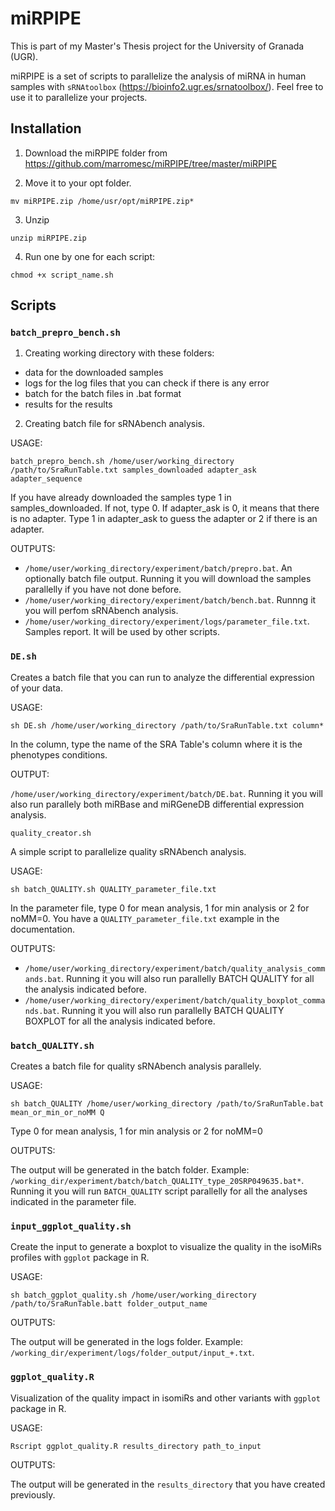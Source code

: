 # miRPIPE

This is part of my Master's Thesis project for the University of Granada (UGR).

miRPIPE is a set of scripts to parallelize the analysis of miRNA in human samples with `sRNAtoolbox` (https://bioinfo2.ugr.es/srnatoolbox/). Feel free to use it to parallelize your projects.

## Installation

1. Download the miRPIPE folder from https://github.com/marromesc/miRPIPE/tree/master/miRPIPE
   
2. Move it to your opt folder.
   
```
mv miRPIPE.zip /home/usr/opt/miRPIPE.zip*
```
   
3. Unzip
   
```
unzip miRPIPE.zip
```

4. Run one by one for each script:
   
```
chmod +x script_name.sh
```

## Scripts

### `batch_prepro_bench.sh`

1. Creating working directory with these folders: 
- data for the downloaded samples
- logs for the log files that you can check if there is any error
- batch for the batch files in .bat format
- results for the results

2. Creating batch file for sRNAbench analysis.

USAGE:

```
batch_prepro_bench.sh /home/user/working_directory /path/to/SraRunTable.txt samples_downloaded adapter_ask adapter_sequence
```

If you have already downloaded the samples type 1 in samples_downloaded. If not, type 0.
If adapter_ask is 0, it means that there is no adapter. Type 1 in adapter_ask to guess the adapter or 2 if there is an adapter.

OUTPUTS: 

- `/home/user/working_directory/experiment/batch/prepro.bat`. An optionally batch file output. Running it you will download the samples parallelly if you have not done before. 
- `/home/user/working_directory/experiment/batch/bench.bat`. Runnng it you will perfom sRNAbench analysis. 
- `/home/user/working_directory/experiment/logs/parameter_file.txt`. Samples report. It will be used by other scripts.

### `DE.sh`

Creates a batch file that you can run to analyze the differential expression of your data.

USAGE: 

```
sh DE.sh /home/user/working_directory /path/to/SraRunTable.txt column*
```

In the column, type the name of the SRA Table's column where it is the phenotypes conditions.

OUTPUT:

`/home/user/working_directory/experiment/batch/DE.bat`. Running it you will also run parallely both miRBase and miRGeneDB differential expression analysis.

`quality_creator.sh`

A simple script to parallelize quality sRNAbench analysis.

USAGE:

```
sh batch_QUALITY.sh QUALITY_parameter_file.txt
```

In the parameter file, type 0 for mean analysis, 1 for min analysis or 2 for noMM=0. You have a `QUALITY_parameter_file.txt` example in the documentation.

OUTPUTS:

- `/home/user/working_directory/experiment/batch/quality_analysis_commands.bat`. Running it you will also run parallelly BATCH QUALITY for all the analysis indicated before.
- `/home/user/working_directory/experiment/batch/quality_boxplot_commands.bat`. Running it you will also run parallelly BATCH QUALITY BOXPLOT for all the analysis indicated before.

### `batch_QUALITY.sh`

Creates a batch file for quality sRNAbench analysis parallely.

USAGE:

```
sh batch_QUALITY /home/user/working_directory /path/to/SraRunTable.bat mean_or_min_or_noMM Q
```

Type 0 for mean analysis, 1 for min analysis or 2 for noMM=0

OUTPUTS: 

The output will be generated in the batch folder. Example: `/working_dir/experiment/batch/batch_QUALITY_type_20SRP049635.bat*`. Running it you will run `BATCH_QUALITY` script parallelly for all the analyses indicated in the parameter file.

### `input_ggplot_quality.sh`

Create the input to generate a boxplot to visualize the quality in the isoMiRs profiles with `ggplot` package in R.

USAGE: 

```
sh batch_ggplot_quality.sh /home/user/working_directory /path/to/SraRunTable.batt folder_output_name
```

OUTPUTS:

The output will be generated in the logs folder. Example: `/working_dir/experiment/logs/folder_output/input_+.txt`.

### `ggplot_quality.R`

Visualization of the quality impact in isomiRs and other variants with `ggplot` package in R.

USAGE: 

```
Rscript ggplot_quality.R results_directory path_to_input
```

OUTPUTS:

The output will be generated in the `results_directory` that you have created previously. 

